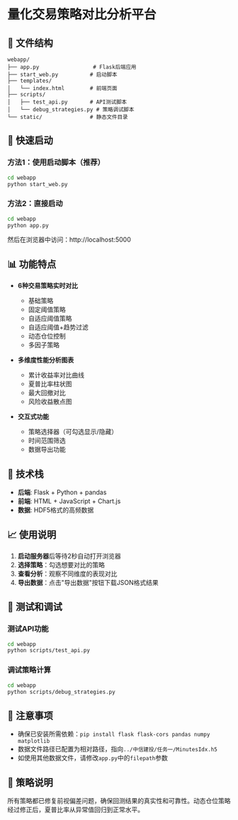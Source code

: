 # 量化交易策略对比分析平台

## 📁 文件结构
```
webapp/
├── app.py                 # Flask后端应用
├── start_web.py          # 启动脚本
├── templates/
│   └── index.html        # 前端页面
├── scripts/
│   ├── test_api.py       # API测试脚本
│   └── debug_strategies.py # 策略调试脚本
└── static/               # 静态文件目录
```

## 🚀 快速启动

### 方法1：使用启动脚本（推荐）
```bash
cd webapp
python start_web.py
```

### 方法2：直接启动
```bash
cd webapp
python app.py
```

然后在浏览器中访问：http://localhost:5000

## 📊 功能特点

- **6种交易策略实时对比**
  - 基础策略
  - 固定阈值策略
  - 自适应阈值策略
  - 自适应阈值+趋势过滤
  - 动态仓位控制
  - 多因子策略

- **多维度性能分析图表**
  - 累计收益率对比曲线
  - 夏普比率柱状图
  - 最大回撤对比
  - 风险收益散点图

- **交互式功能**
  - 策略选择器（可勾选显示/隐藏）
  - 时间范围筛选
  - 数据导出功能

## 🔧 技术栈

- **后端**: Flask + Python + pandas
- **前端**: HTML + JavaScript + Chart.js
- **数据**: HDF5格式的高频数据

## 📈 使用说明

1. **启动服务器**后等待2秒自动打开浏览器
2. **选择策略**：勾选想要对比的策略
3. **查看分析**：观察不同维度的表现对比
4. **导出数据**：点击"导出数据"按钮下载JSON格式结果

## 🧪 测试和调试

### 测试API功能
```bash
cd webapp
python scripts/test_api.py
```

### 调试策略计算
```bash
cd webapp
python scripts/debug_strategies.py
```

## 📝 注意事项

- 确保已安装所需依赖：`pip install flask flask-cors pandas numpy matplotlib`
- 数据文件路径已配置为相对路径，指向`../中信建投/任务一/MinutesIdx.h5`
- 如使用其他数据文件，请修改`app.py`中的`filepath`参数

## 🎯 策略说明

所有策略都已修复前视偏差问题，确保回测结果的真实性和可靠性。动态仓位策略经过修正后，夏普比率从异常值回归到正常水平。